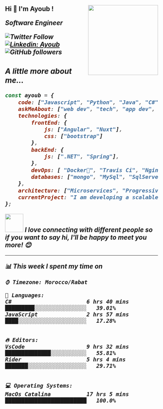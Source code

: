 <h2>Hi 👋 I'm Ayoub ! 
<img align='right' src="https://media.giphy.com/media/M9gbBd9nbDrOTu1Mqx/giphy.gif" width="230">
<p><em>Software Engineer </p>

![Twitter Follow](https://img.shields.io/twitter/follow/aitdahmane_?label=Follow)
[![Linkedin: Ayoub](https://img.shields.io/badge/-Ayoub-blue?style=flat-square&logo=Linkedin&logoColor=white&link=https://www.linkedin.com/in/aitdahmane/)](https://www.linkedin.com/in/aitdahmane/)
![GitHub followers](https://img.shields.io/github/followers/aitdahmane?label=Follow&style=social)

### A little more about me...  

```javascript
const ayoub = {
    code: ["Javascript", "Python", "Java", "C#"],
    askMeAbout: ["web dev", "tech", "app dev", "photography"],
    technologies: {
        frontEnd: {
            js: ["Angular", "Nuxt"],
            css: ["bootstrap"]
        },
        backEnd: {
            js: [".NET", "Spring"],
        },
        devOps: [ "Docker🐳", "Travis Ci", "Nginx"],
        databases: ["mongo", "MySql", "SqlServer"],
    },
    architecture: ["Microservices", "Progressive web applications", "Single page applications"],
    currentProject: "I am developing a scalable Microservices System",
};
```

<img src="https://media.giphy.com/media/LnQjpWaON8nhr21vNW/giphy.gif" width="60"> <em><b>I love connecting with different people</b> so if you want to say <b>hi, I'll be happy to meet you more!</b> 😊</em>

---
<!--START_SECTION:waka-->


📊 **This week I spent my time on** 

```text
⌚︎ Timezone: Morocco/Rabat

💬 Languages: 
C#                       6 hrs 40 mins       █████████░░░░░░░░░░░░░░░░   39.01% 
JavaScript               2 hrs 57 mins       ████░░░░░░░░░░░░░░░░░░░░░   17.28% 


🔥 Editors: 
VsCode                   9 hrs 32 mins       ██████████████░░░░░░░░░░░   55.81% 
Rider                    5 hrs 4 mins        ███████░░░░░░░░░░░░░░░░░░   29.71% 


💻 Operating Systems: 
MacOs Catalina           17 hrs 5 mins       █████████████████████████   100.0%

```
<!--END_SECTION:waka-->

